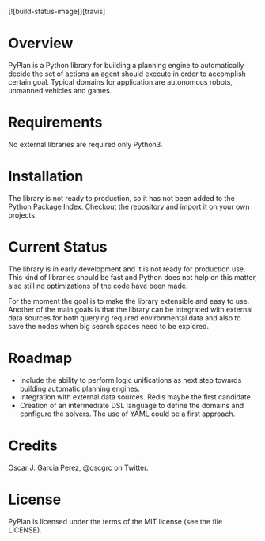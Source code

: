 [![build-status-image]][travis]

# Overview

PyPlan is a Python library for building a planning engine to automatically decide the set of actions an agent should execute
in order to accomplish certain goal. Typical domains for application are autonomous robots, unmanned vehicles and
games.

# Requirements

No external libraries are required only Python3.

# Installation

The library is not ready to production, so it has not been added to the Python Package Index. Checkout the
repository and import it on your own projects.

# Current Status

The library is in early development and it is not ready for production use. This kind of libraries should be fast and 
Python does not help on this matter, also still no optimizations of the code have been made. 

For the moment the goal is to make the library extensible and easy to use. Another of the main goals is that the library 
can be integrated with external data sources for both querying required environmental data and also to save the nodes when 
big search spaces need to be explored.
 

# Roadmap

* Include the ability to perform logic unifications as next step towards building automatic planning engines.
* Integration with external data sources. Redis maybe the first candidate.
* Creation of an intermediate DSL language to define the domains and configure the solvers. The use of YAML could
  be a first approach.

# Credits

Oscar J. Garcia Perez, @oscgrc on Twitter.

# License

PyPlan is licensed under the terms of the MIT license (see the file LICENSE).
